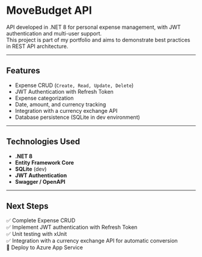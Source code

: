 # MoveBudget API

API developed in .NET 8 for personal expense management, with JWT authentication and multi-user support.  
This project is part of my portfolio and aims to demonstrate best practices in REST API architecture.

---

## Features

- Expense CRUD (`Create, Read, Update, Delete`)
- JWT Authentication with Refresh Token
- Expense categorization
- Date, amount, and currency tracking
- Integration with a currency exchange API
- Database persistence (SQLite in dev environment)

---

## Technologies Used

- **.NET 8**  
- **Entity Framework Core**  
- **SQLite** (dev)  
- **JWT Authentication**  
- **Swagger / OpenAPI**

---

## Next Steps

✅ Complete Expense CRUD  
✅ Implement JWT authentication with Refresh Token  
✅ Unit testing with xUnit  
✅ Integration with a currency exchange API for automatic conversion  
🔲 Deploy to Azure App Service  

